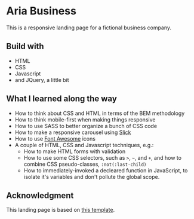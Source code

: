 # Aria Business
This is a responsive landing page for a fictional business company.

## Build with

- HTML
- CSS
- Javascript
- and JQuery, a little bit

## What I learned along the way

- How to think about CSS and HTML in terms of the BEM methodology
- How to think mobile-first when making things responsive
- How to use SASS to better organize a bunch of CSS code
- How to make a responsive carousel using [Slick](https://github.com/kenwheeler/slick)
- How to use [Font Awesome](https://fontawesome.com/) icons
- A couple of HTML, CSS and Javascript techniques, e.g.:
  - How to make HTML forms with validation
  - How to use some CSS selectors, such as `>`, `~`, and `+`, and how to combine CSS pseudo-classes, `:not(:last-child)`
  - How to immediately-invoked a decleared function in JavaScript, to isolate it's variables and don't pollute the global scope.

## Acknowledgment

This landing page is based on [this template](https://inovatik.com/aria-landing-page/index.html).

